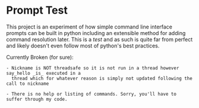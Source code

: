 # Prompt Test
This project is an experiment of how simple command line interface prompts can be built in python
including an extensible method for adding command resolution later. This is a _test_ and as such
is quite far from perfect and likely doesn't even follow most of python's best practices.

Currently Broken (for sure):

    - Nickname is NOT threadsafe so it is not run in a thread however say_hello _is_ executed in a
      thread which for whatever reason is simply not updated following the call to nickname

    - There is no help or listing of commands. Sorry, you'll have to suffer through my code.
